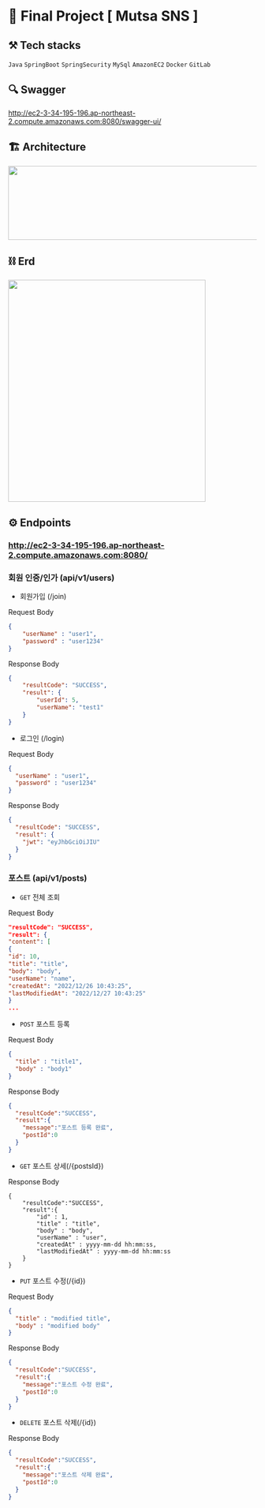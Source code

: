 # 🦁 Final Project [ Mutsa SNS ]

## ⚒️ Tech stacks 
`Java`  `SpringBoot`  `SpringSecurity`  `MySql`  `AmazonEC2`  `Docker`  `GitLab`

## 🔍 Swagger
http://ec2-3-34-195-196.ap-northeast-2.compute.amazonaws.com:8080/swagger-ui/

## 🏗 Architecture
<img src="img/사진1.png" width="600" height="150"/>

## ⛓ Erd
<img src="img/사진2.png" width="400" height="450"/>

## ⚙️ Endpoints 
### http://ec2-3-34-195-196.ap-northeast-2.compute.amazonaws.com:8080/
### 회원 인증/인가 (api/v1/users)
- 회원가입 (/join)

Request Body
```json
{
	"userName" : "user1",
	"password" : "user1234"
}
```
Response Body
```json
{
    "resultCode": "SUCCESS",
    "result": {
        "userId": 5,
        "userName": "test1"
    }
}
```
- 로그인 (/login)

Request Body
```json
{
  "userName" : "user1",
  "password" : "user1234"
}
```
Response Body
```json
{
  "resultCode": "SUCCESS",
  "result": {
    "jwt": "eyJhbGciOiJIU"
  }
}
```

### 포스트 (api/v1/posts)
- `GET` 전체 조회 

Request Body
```json
"resultCode": "SUCCESS",
"result": {
"content": [
{
"id": 10,
"title": "title",
"body": "body",
"userName": "name",
"createdAt": "2022/12/26 10:43:25",
"lastModifiedAt": "2022/12/27 10:43:25"
}
...
```

- `POST` 포스트 등록

Request Body
```json
{
  "title" : "title1",
  "body" : "body1"
}
```
Response Body
```json
{
  "resultCode":"SUCCESS",
  "result":{
    "message":"포스트 등록 완료",
    "postId":0
  }
}
```
- `GET` 포스트 상세(/{postsId})

Response Body
```
{
	"resultCode":"SUCCESS",
	"result":{
		"id" : 1,
		"title" : "title",
		"body" : "body",
		"userName" : "user",
		"createdAt" : yyyy-mm-dd hh:mm:ss,
		"lastModifiedAt" : yyyy-mm-dd hh:mm:ss
	}
}

```
- `PUT` 포스트 수정(/{id})

Request Body
```json
{
  "title" : "modified title",
  "body" : "modified body"
}
```
Response Body
```json
{
  "resultCode":"SUCCESS",
  "result":{
    "message":"포스트 수정 완료",
    "postId":0
  }
}
```
- `DELETE` 포스트 삭제(/{id})

Response Body
```json
{
  "resultCode":"SUCCESS",
  "result":{
    "message":"포스트 삭제 완료",
    "postId":0
  }
}
```







